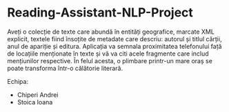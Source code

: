 # Reading-Assistant-NLP-Project

Aveți o colecție de texte care abundă în entități geografice, marcate XML explicit, textele fiind însoțite de metadate care descriu: autorul și titlul cărții, anul de apariție și editura. Aplicația va semnala proximitatea telefonului față de locațiile menționate în texte și vă va citi acele fragmente care includ mențiunilor respective. În felul acesta, o plimbare printr-un mare oraș se poate transforma într-o călătorie literară.  

Echipa:
- Chiperi Andrei
- Stoica Ioana

